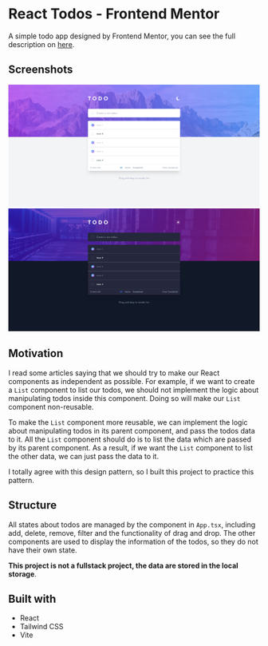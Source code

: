 # React Todos - Frontend Mentor

A simple todo app designed by Frontend Mentor, you can see the full description on [here](https://www.frontendmentor.io/challenges/todo-app-Su1_KokOW).

## Screenshots

![light mode screenshot](./screenshot-light.png)
![dark mode screenshot](./screenshot-dark.png)

## Motivation

I read some articles saying that we should try to make our React components as independent as possible. For example, if we want to create a `List` component to list our todos, we should not implement the logic about manipulating todos inside this component. Doing so will make our `List` component non-reusable.

To make the `List` component more reusable, we can implement the logic about manipulating todos in its parent component, and pass the todos data to it. All the `List` component should do is to list the data which are passed by its parent component. As a result, if we want the `List` component to list the other data, we can just pass the data to it.

I totally agree with this design pattern, so I built this project to practice this pattern.

## Structure

All states about todos are managed by the component in `App.tsx`, including add, delete, remove, filter and the functionality of drag and drop. The other components are used to display the information of the todos, so they do not have their own state.

**This project is not a fullstack project, the data are stored in the local storage**.

## Built with

- React
- Tailwind CSS
- Vite
